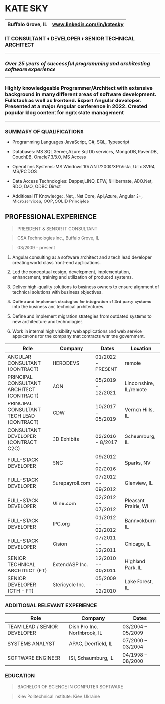# KATE SKY

| Buffalo Grove, IL | www.linkedin.com/in/katesky |
| ------ | ------ | 

### IT CONSULTANT ♦ DEVELOPER ♦ SENIOR TECHNICAL ARCHITECT
***
### _Over 25 years of successful programming and architecting software experience_
***
### Highly knowledgeable Programmer/Architect with extensive background in many different areas of software development. Fullstack as well as frontend. Expert Angular developer. Presented at a major Angular conference in 2022. Created popular blog content for ngrx state management
***
### SUMMARY OF QUALIFICATIONS

- Programming Languages JavaScript, C#, SQL, Typescript

- Databases: MS SQL Server,Azure Sql Db services, MongoDB, RavenDB, CouchDB, Oracle7.3/8.0, MS Access

- Operations Systems: MS Windows 10/7/NT/2000/XP/Vista, Unix SVR4, MS/PC DOS

- Data Access Technologies: Dapper,LINQ, EFW, NHibernate, ADO.Net, RDO, DAO, ODBC Direct

- Additional IT Knowledge: .Net, .Net Core, Api,Azure, Angular 2+, Microservices, OOP, SOLID Principles

## PROFESSIONAL EXPERIENCE

> PRESIDENT & SENIOR IT CONSULTANT

 > CSA Technologies Inc., Buffalo Grove, IL

 > 03/2009 - present

1. Angular consulting as a software architect and a tech lead developer creating world class front-end applications.

2. Led the conceptual design, development, implementation, enhancement, training and utilization of produced systems.

3. Deliver high-quality solutions to business owners to ensure alignment of technical solutions with business objectives.

4. Define and implement strategies for integration of 3rd party systems into the business and technical architectures.

5. Define and implement migration strategies from outdated systems to new architecture and technologies.

6. Work in internal high visibility web applications and web service applications for the company that contracts with the government.

| Role | Company | Dates | Location
| ------ | ---------- | ---------|------|
| ANGULAR CONSULTANT (CONTRACT) | HERODEVS | 01/2022 - PRESENT | remote |
| PRINCIPAL CONSULTANT ARCHITECT (CONTRACT)| AON | 05/2019 - 12/2021| Lincolnshire, IL/remote |
| PRINCIPAL CONSULTANT TECH LEAD (CONTRACT)| CDW | 10/2017 - 05/2019| Vernon Hills, IL |
| CONSULTANT DEVELOPER (CONTRACT C2C) | 3D Exhibits | 02/2016 - 8/2017 | Schaumburg, IL |
| FULL-STACK DEVELOPER | SNC | 09/2012 - 02/2016| Sparks, NV |
| FULL-STACK DEVELOPER | Surepayroll.com | 07/2012 -- 09/2012| Glenview, IL |
| FULL-STACK DEVELOPER | Uline.com  | 02/2012 -- 07/2012 | Pleasant Prairie, WI |
| FULL-STACK DEVELOPER | IPC.org  | 01/2012 -- 02/2012|  Bannockburn IL |
|  FULL-STACK DEVELOPER | Cision | 07/2011 -- 12/2011 | Chicago, IL |
| SENIOR TECHNICAL ARCHITECT (FT)|  ExtendASP Inc. | 12/2010 -- 06/2011 | Highland Park, IL|
| SENIOR DEVELOPER (CTH - FT) | Stericycle Inc. | 05/2009 -- 12/2010 | Lake Forest, IL |


### ADDITIONAL RELEVANT EXPERIENCE

| Role | Company | Dates
| ------ | ------ | ---------|
| TEAM LEAD / SENIOR DEVELOPER | Dish Pro Inc. Northbrook, IL | 03/2004 – 05/2009| 
| SYSTEMS ANALYST | APAC, Deerfield, IL | 07/2000 – 03/2004 |
| SOFTWARE ENGINEER | ISI, Schaumburg, IL | 04/1998 – 08/2000

 

### EDUCATION

> BACHELOR OF SCIENCE IN COMPUTER SOFTWARE

> Kiev Politechnical Institute: Kiev, Ukraine
